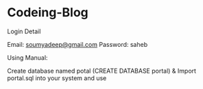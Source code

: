 # Codeing-Blog

Login Detail

Email: soumyadeep@gmail.com
Password: saheb

Using Manual: 

Create database named potal (CREATE DATABASE portal) & Import portal.sql into your system and use
